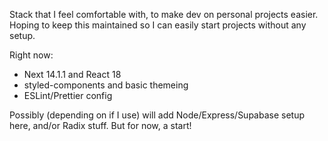 Stack that I feel comfortable with, to make dev on personal projects easier. Hoping to keep this maintained so I can easily start projects without any setup. 

Right now:
- Next 14.1.1 and React 18
- styled-components and basic themeing
- ESLint/Prettier config

Possibly (depending on if I use) will add Node/Express/Supabase setup here, and/or Radix stuff. But for now, a start! 
